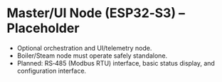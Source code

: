# Master/UI Node (ESP32‑S3) – Placeholder

- Optional orchestration and UI/telemetry node.
- Boiler/Steam node must operate safely standalone.
- Planned: RS‑485 (Modbus RTU) interface, basic status display, and configuration interface.

